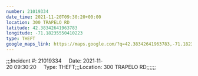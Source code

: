 ```yaml
---
number: 21019334
date_time: 2021-11-20T09:30:20+00:00
location: 300 TRAPELO RD
latitude: 42.38342641963783
longitude: -71.18235550410223
type: THEFT
google_maps_link: https://maps.google.com/?q=42.38342641963783,-71.18235550410223
---
```


;;;Incident #: 21019334     Date: 2021‐11‐20 09:30:20     Type: THEFT;;;Location: 300 TRAPELO RD;;;;;;
